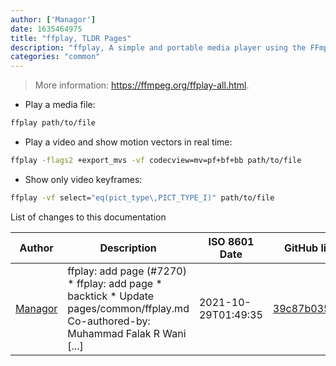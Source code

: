 ```yaml
---
author: ['Managor']
date: 1635464975
title: "ffplay, TLDR Pages"
description: "ffplay, A simple and portable media player using the FFmpeg libraries and the SDL library."
categories: "common"
---
```

> More information: <https://ffmpeg.org/ffplay-all.html>.

- Play a media file:

```bash
ffplay path/to/file
```

- Play a video and show motion vectors in real time:

```bash
ffplay -flags2 +export_mvs -vf codecview=mv=pf+bf+bb path/to/file
```

- Show only video keyframes:

```bash
ffplay -vf select="eq(pict_type\,PICT_TYPE_I)" path/to/file
```
List of changes to this documentation


Author | Description | ISO 8601 Date | GitHub link
------|-----|-----|-----
[Managor](mailto:42655600+Managor@users.noreply.github.com) | ffplay: add page (#7270) * ffplay: add page * backtick * Update pages/common/ffplay.md Co-authored-by: Muhammad Falak R Wani [...] | 2021-10-29T01:49:35 | [39c87b035830](https://github.com/tldr-pages/tldr/commit/39c87b0358306370b022b7fbf967233f52ffc496)

